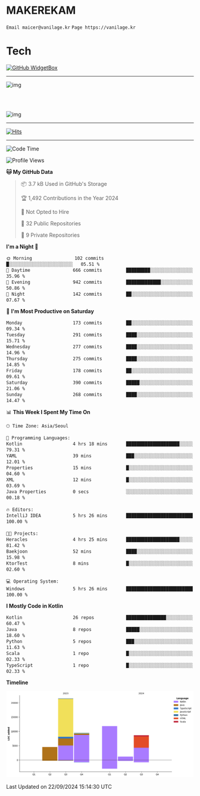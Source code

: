 # MAKEREKAM

`Email maicer@vanilage.kr`
`Page https://vanilage.kr`

# Tech

[![GitHub WidgetBox](https://github-widgetbox.vercel.app/api/skills?languages=python,js,ts,c,cpp,cs,java,kotlin,bash,md,html,css,xml,yaml,swift,powershell,json,R,SQL,php&tools=git,npm,gradle,nodejs,vercel,nginx&includeNames=true&theme=darkmode)](https://github.com/Jurredr/github-widgetbox)

---

![img](https://github-readme-stats.vercel.app/api/top-langs/?username=MAKEREKAM&layout=compact&theme=gruvbox)

<br>
<br>

![img](https://github-readme-stats.vercel.app/api/?username=MAKEREKAM&layout=compact&theme=gruvbox)

---

[![Hits](https://hits.seeyoufarm.com/api/count/incr/badge.svg?url=https%3A%2F%2Fgithub.com%2FMAKEREKAM&count_bg=%234A49D1&title_bg=%23555555&icon=&icon_color=%23E7E7E7&title=방문&edge_flat=false)](https://hits.seeyoufarm.com)

---

<!--START_SECTION:waka-->
![Code Time](http://img.shields.io/badge/Code%20Time-281%20hrs%209%20mins-blue)

![Profile Views](http://img.shields.io/badge/Profile%20Views-0-blue)

**🐱 My GitHub Data** 

> 📦 3.7 kB Used in GitHub's Storage 
 > 
> 🏆 1,492 Contributions in the Year 2024
 > 
> 🚫 Not Opted to Hire
 > 
> 📜 32 Public Repositories 
 > 
> 🔑 9 Private Repositories 
 > 
**I'm a Night 🦉** 

```text
🌞 Morning                102 commits         █░░░░░░░░░░░░░░░░░░░░░░░░   05.51 % 
🌆 Daytime                666 commits         █████████░░░░░░░░░░░░░░░░   35.96 % 
🌃 Evening                942 commits         █████████████░░░░░░░░░░░░   50.86 % 
🌙 Night                  142 commits         ██░░░░░░░░░░░░░░░░░░░░░░░   07.67 % 
```
📅 **I'm Most Productive on Saturday** 

```text
Monday                   173 commits         ██░░░░░░░░░░░░░░░░░░░░░░░   09.34 % 
Tuesday                  291 commits         ████░░░░░░░░░░░░░░░░░░░░░   15.71 % 
Wednesday                277 commits         ████░░░░░░░░░░░░░░░░░░░░░   14.96 % 
Thursday                 275 commits         ████░░░░░░░░░░░░░░░░░░░░░   14.85 % 
Friday                   178 commits         ██░░░░░░░░░░░░░░░░░░░░░░░   09.61 % 
Saturday                 390 commits         █████░░░░░░░░░░░░░░░░░░░░   21.06 % 
Sunday                   268 commits         ████░░░░░░░░░░░░░░░░░░░░░   14.47 % 
```


📊 **This Week I Spent My Time On** 

```text
🕑︎ Time Zone: Asia/Seoul

💬 Programming Languages: 
Kotlin                   4 hrs 18 mins       ████████████████████░░░░░   79.31 % 
YAML                     39 mins             ███░░░░░░░░░░░░░░░░░░░░░░   12.01 % 
Properties               15 mins             █░░░░░░░░░░░░░░░░░░░░░░░░   04.60 % 
XML                      12 mins             █░░░░░░░░░░░░░░░░░░░░░░░░   03.69 % 
Java Properties          0 secs              ░░░░░░░░░░░░░░░░░░░░░░░░░   00.18 % 

🔥 Editors: 
IntelliJ IDEA            5 hrs 26 mins       █████████████████████████   100.00 % 

🐱‍💻 Projects: 
Heracles                 4 hrs 25 mins       ████████████████████░░░░░   81.42 % 
Baekjoon                 52 mins             ████░░░░░░░░░░░░░░░░░░░░░   15.98 % 
KtorTest                 8 mins              █░░░░░░░░░░░░░░░░░░░░░░░░   02.60 % 

💻 Operating System: 
Windows                  5 hrs 26 mins       █████████████████████████   100.00 % 
```

**I Mostly Code in Kotlin** 

```text
Kotlin                   26 repos            ███████████████░░░░░░░░░░   60.47 % 
Java                     8 repos             █████░░░░░░░░░░░░░░░░░░░░   18.60 % 
Python                   5 repos             ███░░░░░░░░░░░░░░░░░░░░░░   11.63 % 
Scala                    1 repo              █░░░░░░░░░░░░░░░░░░░░░░░░   02.33 % 
TypeScript               1 repo              █░░░░░░░░░░░░░░░░░░░░░░░░   02.33 % 
```



**Timeline**

![Lines of Code chart](https://raw.githubusercontent.com/MAKEREKAM/MAKEREKAM/main/assets/bar_graph.png)


 Last Updated on 22/09/2024 15:14:30 UTC
<!--END_SECTION:waka-->
